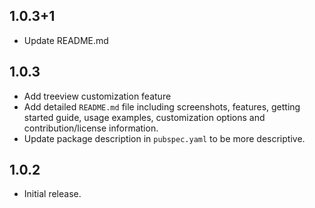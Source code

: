 ## 1.0.3+1

- Update README.md

## 1.0.3

- Add treeview customization feature
- Add detailed `README.md` file including screenshots, features, getting started guide, usage examples, customization options and contribution/license information.
- Update package description in `pubspec.yaml` to be more descriptive.

## 1.0.2

- Initial release.
